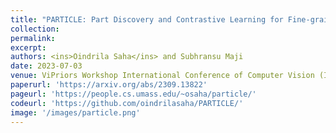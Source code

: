 ```yaml
---
title: "PARTICLE: Part Discovery and Contrastive Learning for Fine-grained Recognition"
collection: 
permalink: 
excerpt: 
authors: <ins>Oindrila Saha</ins> and Subhransu Maji
date: 2023-07-03
venue: ViPriors Workshop International Conference of Computer Vision (ICCVW)
paperurl: 'https://arxiv.org/abs/2309.13822'
pageurl: 'https://people.cs.umass.edu/~osaha/particle/'
codeurl: 'https://github.com/oindrilasaha/PARTICLE/'
image: '/images/particle.png'
---
```

